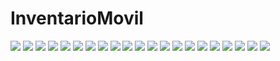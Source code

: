 # InventarioMovil
![](./src/0.png)
![](./src/1.png)
![](./src/2.png)
![](./src/3.png)
![](./src/4.png)
![](./src/5.png)
![](./src/6.png)
![](./src/7.png)
![](./src/8.png)
![](./src/9.png)
![](./src/12.png)
![](./src/13.png)
![](./src/14.png)
![](./src/15.png)
![](./src/16.png)
![](./src/17.png)
![](./src/18.png)
![](./src/19.png)
![](./src/20.png)
![](./src/21.png)
![](./src/22.png)
